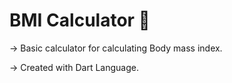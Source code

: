 

# BMI Calculator 💪

-> Basic calculator for calculating Body mass index.

-> Created with Dart Language.


